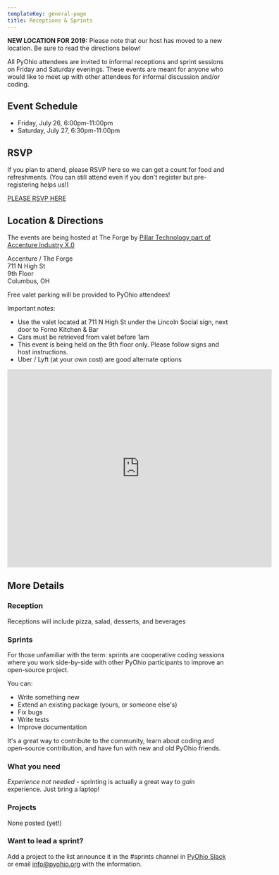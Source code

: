 ```yaml
---
templateKey: general-page
title: Receptions & Sprints
---
```


<article class="message is-link">
  <div class="message-body">
    <strong>NEW LOCATION FOR 2019:</strong> Please note that our host has moved to a new location. Be sure to read the directions below!
  </div>
</article>

All PyOhio attendees are invited to informal receptions and sprint sessions on Friday and Saturday evenings. 
These events are meant for anyone who would like to meet up with other attendees for informal discussion and/or coding.

## Event Schedule

* Friday, July 26, 6:00pm-11:00pm
* Saturday, July 27, 6:30pm-11:00pm

## RSVP

If you plan to attend, please RSVP here so we can get a count for food and refreshments. (You can still attend even if you don't register but pre-registering helps us!)

<a class="button is-link is-large" href="https://ti.to/pyohio/pyohio-2019-friday-saturday-evening">PLEASE RSVP HERE</a>

## Location & Directions

The events are being hosted at The Forge by [Pillar Technology part of Accenture Industry X.0](https://pillartechnology.com/forge)

Accenture / The Forge<br/>
711 N High St<br/>
9th Floor<br/>
Columbus, OH

Free valet parking will be provided to PyOhio attendees!

Important notes:

* Use the valet located at 711 N High St under the Lincoln Social sign, next door to Forno Kitchen & Bar
* Cars must be retrieved from valet before 1am
* This event is being held on the 9th floor only. Please follow signs and host instructions.
* Uber / Lyft (at your own cost) are good alternate options

<iframe src="https://www.google.com/maps/embed?pb=!1m18!1m12!1m3!1d764.3796323934811!2d-83.00388350941188!3d39.97682228828696!2m3!1f0!2f0!3f0!3m2!1i1024!2i768!4f13.1!3m3!1m2!1s0x88234f6a744fc7b9%3A0xd0c230a717d372f2!2sPillar+part+of+Accenture+Industry+X.0!5e0!3m2!1sen!2sus!4v1563904981454!5m2!1sen!2sus" width="600" height="450" frameborder="0" style="border:0" allowfullscreen></iframe>

## More Details

### Reception

Receptions will include pizza, salad, desserts, and beverages

### Sprints

For those unfamiliar with the term: sprints are cooperative coding sessions where you work side-by-side with other PyOhio participants to improve an open-source project.

You can:

- Write something new
- Extend an existing package (yours, or someone else's)
- Fix bugs
- Write tests
- Improve documentation

It's a great way to contribute to the community, learn about coding and open-source contribution, and have fun with new and old PyOhio friends.

### What you need

*Experience not needed* - sprinting is actually a great way to <em>gain</em> experience. Just bring a laptop!

### Projects

None posted (yet!)

### Want to lead a sprint?

Add a project to the list announce it in the #sprints channel in [PyOhio Slack](https://slack.pyohio.org) or email info@pyohio.org with the information.
